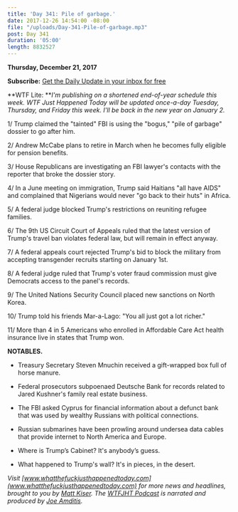 ```yaml
---
title: 'Day 341: Pile of garbage.'
date: 2017-12-26 14:54:00 -08:00
file: "/uploads/Day-341-Pile-of-garbage.mp3"
post: Day 341
duration: '05:00'
length: 8832527
---
```


**Thursday, December 21, 2017**

**Subscribe:** [Get the Daily Update in your inbox for free](https://whatthefuckjusthappenedtoday.com/subscribe/)

**WTF Lite: ***I'm publishing on a shortened end-of-year schedule this week. WTF Just Happened Today will be updated once-a-day Tuesday, Thursday, and Friday this week. I'll be back in the new year on January 2.*

1/ Trump claimed the "tainted" FBI is using the "bogus," "pile of garbage" dossier to go after him.

2/ Andrew McCabe plans to retire in March when he becomes fully eligible for pension benefits.

3/ House Republicans are investigating an FBI lawyer's contacts with the reporter that broke the dossier story.

4/ In a June meeting on immigration, Trump said Haitians "all have AIDS" and complained that Nigerians would never "go back to their huts" in Africa.

5/ A federal judge blocked Trump's restrictions on reuniting refugee families.

6/ The 9th US Circuit Court of Appeals ruled that the latest version of Trump's travel ban violates federal law, but will remain in effect anyway.

7/ A federal appeals court rejected Trump's bid to block the military from accepting transgender recruits starting on January 1st.

8/ A federal judge ruled that Trump's voter fraud commission must give Democrats access to the panel's records.

9/ The United Nations Security Council placed new sanctions on North Korea.

10/ Trump told his friends Mar-a-Lago: "You all just got a lot richer."

11/ More than 4 in 5 Americans who enrolled in Affordable Care Act health insurance live in states that Trump won.

**NOTABLES.**

* Treasury Secretary Steven Mnuchin received a gift-wrapped box full of horse manure.

* Federal prosecutors subpoenaed Deutsche Bank for records related to Jared Kushner's family real estate business.

* The FBI asked Cyprus for financial information about a defunct bank that was used by wealthy Russians with political connections.

* Russian submarines have been prowling around undersea data cables that provide internet to North America and Europe.

* Where is Trump’s Cabinet? It's anybody’s guess.

* What happened to Trump's wall? It's in pieces, in the desert.

*Visit [www.whatthefuckjusthappenedtoday.com](www.whatthefuckjusthappenedtoday.com) for more news and headlines, brought to you by [Matt Kiser](https://twitter.com/Matt_Kiser). The [WTFJHT Podcast](https://whatthefuckjusthappenedtoday.com/podcasts/) is narrated and produced by [Joe Amditis](https://twitter.com/jsamditis).*